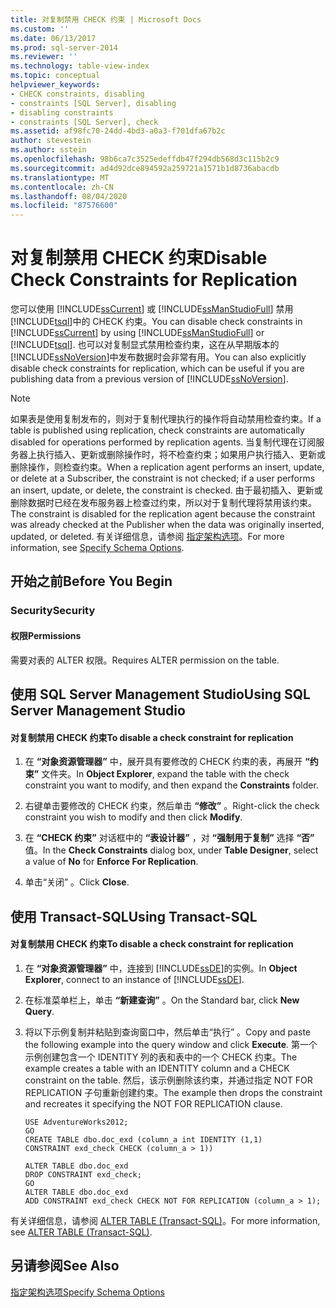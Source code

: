 ```yaml
---
title: 对复制禁用 CHECK 约束 | Microsoft Docs
ms.custom: ''
ms.date: 06/13/2017
ms.prod: sql-server-2014
ms.reviewer: ''
ms.technology: table-view-index
ms.topic: conceptual
helpviewer_keywords:
- CHECK constraints, disabling
- constraints [SQL Server], disabling
- disabling constraints
- constraints [SQL Server], check
ms.assetid: af98fc70-24dd-4bd3-a0a3-f701dfa67b2c
author: stevestein
ms.author: sstein
ms.openlocfilehash: 98b6ca7c3525edeffdb47f294db568d3c115b2c9
ms.sourcegitcommit: ad4d92dce894592a259721a1571b1d8736abacdb
ms.translationtype: MT
ms.contentlocale: zh-CN
ms.lasthandoff: 08/04/2020
ms.locfileid: "87576600"
---
```

# <a name="disable-check-constraints-for-replication"></a><span data-ttu-id="17c65-102">对复制禁用 CHECK 约束</span><span class="sxs-lookup"><span data-stu-id="17c65-102">Disable Check Constraints for Replication</span></span>
  <span data-ttu-id="17c65-103">您可以使用 [!INCLUDE[ssCurrent](../../includes/sscurrent-md.md)] 或 [!INCLUDE[ssManStudioFull](../../includes/ssmanstudiofull-md.md)] 禁用 [!INCLUDE[tsql](../../includes/tsql-md.md)]中的 CHECK 约束。</span><span class="sxs-lookup"><span data-stu-id="17c65-103">You can disable check constraints in [!INCLUDE[ssCurrent](../../includes/sscurrent-md.md)] by using [!INCLUDE[ssManStudioFull](../../includes/ssmanstudiofull-md.md)] or [!INCLUDE[tsql](../../includes/tsql-md.md)].</span></span> <span data-ttu-id="17c65-104">也可以对复制显式禁用检查约束，这在从早期版本的 [!INCLUDE[ssNoVersion](../../includes/ssnoversion-md.md)]中发布数据时会非常有用。</span><span class="sxs-lookup"><span data-stu-id="17c65-104">You can also explicitly disable check constraints for replication, which can be useful if you are publishing data from a previous version of [!INCLUDE[ssNoVersion](../../includes/ssnoversion-md.md)].</span></span>  
  
> [!NOTE]  
>  <span data-ttu-id="17c65-105">如果表是使用复制发布的，则对于复制代理执行的操作将自动禁用检查约束。</span><span class="sxs-lookup"><span data-stu-id="17c65-105">If a table is published using replication, check constraints are automatically disabled for operations performed by replication agents.</span></span> <span data-ttu-id="17c65-106">当复制代理在订阅服务器上执行插入、更新或删除操作时，将不检查约束；如果用户执行插入、更新或删除操作，则检查约束。</span><span class="sxs-lookup"><span data-stu-id="17c65-106">When a replication agent performs an insert, update, or delete at a Subscriber, the constraint is not checked; if a user performs an insert, update, or delete, the constraint is checked.</span></span> <span data-ttu-id="17c65-107">由于最初插入、更新或删除数据时已经在发布服务器上检查过约束，所以对于复制代理将禁用该约束。</span><span class="sxs-lookup"><span data-stu-id="17c65-107">The constraint is disabled for the replication agent because the constraint was already checked at the Publisher when the data was originally inserted, updated, or deleted.</span></span> <span data-ttu-id="17c65-108">有关详细信息，请参阅 [指定架构选项](../replication/publish/specify-schema-options.md)。</span><span class="sxs-lookup"><span data-stu-id="17c65-108">For more information, see [Specify Schema Options](../replication/publish/specify-schema-options.md).</span></span>  
  
##  <a name="before-you-begin"></a><a name="BeforeYouBegin"></a> <span data-ttu-id="17c65-109">开始之前</span><span class="sxs-lookup"><span data-stu-id="17c65-109">Before You Begin</span></span>  
  
###  <a name="security"></a><a name="Security"></a> <span data-ttu-id="17c65-110">Security</span><span class="sxs-lookup"><span data-stu-id="17c65-110">Security</span></span>  
  
####  <a name="permissions"></a><a name="Permissions"></a> <span data-ttu-id="17c65-111">权限</span><span class="sxs-lookup"><span data-stu-id="17c65-111">Permissions</span></span>  
 <span data-ttu-id="17c65-112">需要对表的 ALTER 权限。</span><span class="sxs-lookup"><span data-stu-id="17c65-112">Requires ALTER permission on the table.</span></span>  
  
##  <a name="using-sql-server-management-studio"></a><a name="SSMSProcedure"></a> <span data-ttu-id="17c65-113">使用 SQL Server Management Studio</span><span class="sxs-lookup"><span data-stu-id="17c65-113">Using SQL Server Management Studio</span></span>  
  
#### <a name="to-disable-a-check-constraint-for-replication"></a><span data-ttu-id="17c65-114">对复制禁用 CHECK 约束</span><span class="sxs-lookup"><span data-stu-id="17c65-114">To disable a check constraint for replication</span></span>  
  
1.  <span data-ttu-id="17c65-115">在 **“对象资源管理器”** 中，展开具有要修改的 CHECK 约束的表，再展开 **“约束”** 文件夹。</span><span class="sxs-lookup"><span data-stu-id="17c65-115">In **Object Explorer**, expand the table with the check constraint you want to modify, and then expand the **Constraints** folder.</span></span>  
  
2.  <span data-ttu-id="17c65-116">右键单击要修改的 CHECK 约束，然后单击 **“修改”** 。</span><span class="sxs-lookup"><span data-stu-id="17c65-116">Right-click the check constraint you wish to modify and then click **Modify**.</span></span>  
  
3.  <span data-ttu-id="17c65-117">在 **“CHECK 约束”** 对话框中的 **“表设计器”** ，对 **“强制用于复制”** 选择 **“否”** 值。</span><span class="sxs-lookup"><span data-stu-id="17c65-117">In the **Check Constraints** dialog box, under **Table Designer**, select a value of **No** for **Enforce For Replication**.</span></span>  
  
4.  <span data-ttu-id="17c65-118">单击“关闭”  。</span><span class="sxs-lookup"><span data-stu-id="17c65-118">Click **Close**.</span></span>  
  
##  <a name="using-transact-sql"></a><a name="TsqlProcedure"></a> <span data-ttu-id="17c65-119">使用 Transact-SQL</span><span class="sxs-lookup"><span data-stu-id="17c65-119">Using Transact-SQL</span></span>  
  
#### <a name="to-disable-a-check-constraint-for-replication"></a><span data-ttu-id="17c65-120">对复制禁用 CHECK 约束</span><span class="sxs-lookup"><span data-stu-id="17c65-120">To disable a check constraint for replication</span></span>  
  
1.  <span data-ttu-id="17c65-121">在 **“对象资源管理器”** 中，连接到 [!INCLUDE[ssDE](../../includes/ssde-md.md)]的实例。</span><span class="sxs-lookup"><span data-stu-id="17c65-121">In **Object Explorer**, connect to an instance of [!INCLUDE[ssDE](../../includes/ssde-md.md)].</span></span>  
  
2.  <span data-ttu-id="17c65-122">在标准菜单栏上，单击 **“新建查询”** 。</span><span class="sxs-lookup"><span data-stu-id="17c65-122">On the Standard bar, click **New Query**.</span></span>  
  
3.  <span data-ttu-id="17c65-123">将以下示例复制并粘贴到查询窗口中，然后单击“执行”  。</span><span class="sxs-lookup"><span data-stu-id="17c65-123">Copy and paste the following example into the query window and click **Execute**.</span></span> <span data-ttu-id="17c65-124">第一个示例创建包含一个 IDENTITY 列的表和表中的一个 CHECK 约束。</span><span class="sxs-lookup"><span data-stu-id="17c65-124">The example creates a table with an IDENTITY column and a CHECK constraint on the table.</span></span> <span data-ttu-id="17c65-125">然后，该示例删除该约束，并通过指定 NOT FOR REPLICATION 子句重新创建约束。</span><span class="sxs-lookup"><span data-stu-id="17c65-125">The example then drops the constraint and recreates it specifying the NOT FOR REPLICATION clause.</span></span>  
  
    ```  
    USE AdventureWorks2012;  
    GO  
    CREATE TABLE dbo.doc_exd (column_a int IDENTITY (1,1)   
    CONSTRAINT exd_check CHECK (column_a > 1))   
  
    ALTER TABLE dbo.doc_exd   
    DROP CONSTRAINT exd_check;   
    GO  
    ALTER TABLE dbo.doc_exd    
    ADD CONSTRAINT exd_check CHECK NOT FOR REPLICATION (column_a > 1);  
    ```  
  
 <span data-ttu-id="17c65-126">有关详细信息，请参阅 [ALTER TABLE (Transact-SQL)](/sql/t-sql/statements/alter-table-transact-sql)。</span><span class="sxs-lookup"><span data-stu-id="17c65-126">For more information, see [ALTER TABLE &#40;Transact-SQL&#41;](/sql/t-sql/statements/alter-table-transact-sql).</span></span>  
  
###  <a name="TsqlExample"></a>   
## <a name="see-also"></a><span data-ttu-id="17c65-127">另请参阅</span><span class="sxs-lookup"><span data-stu-id="17c65-127">See Also</span></span>  
 [<span data-ttu-id="17c65-128">指定架构选项</span><span class="sxs-lookup"><span data-stu-id="17c65-128">Specify Schema Options</span></span>](../replication/publish/specify-schema-options.md)  
  
  
